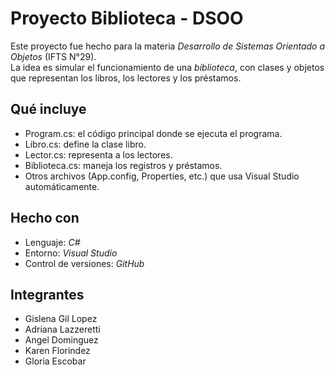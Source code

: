 # Proyecto Biblioteca - DSOO

Este proyecto fue hecho para la materia *Desarrollo de Sistemas Orientado a Objetos* (IFTS N°29).  
La idea es simular el funcionamiento de una *biblioteca*, con clases y objetos que representan los libros, los lectores y los préstamos.

## Qué incluye
- Program.cs: el código principal donde se ejecuta el programa.  
- Libro.cs: define la clase libro.  
- Lector.cs: representa a los lectores.  
- Biblioteca.cs: maneja los registros y préstamos.  
- Otros archivos (App.config, Properties, etc.) que usa Visual Studio automáticamente.

## Hecho con
- Lenguaje: *C#*
- Entorno: *Visual Studio*
- Control de versiones: *GitHub*

## Integrantes
- Gislena Gil Lopez
- Adriana Lazzeretti  
- Angel Dominguez 
- Karen Florindez
- Gloria Escobar
